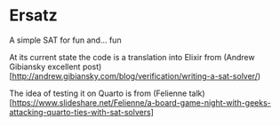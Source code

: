 # Ersatz

A simple SAT for fun and... fun

At its current state the code is a translation into Elixir from (Andrew Gibiansky excellent post)[http://andrew.gibiansky.com/blog/verification/writing-a-sat-solver/)

The idea of testing it on Quarto is from (Felienne talk)[https://www.slideshare.net/Felienne/a-board-game-night-with-geeks-attacking-quarto-ties-with-sat-solvers]

